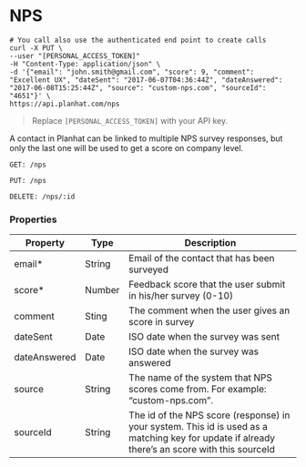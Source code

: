 # NPS

```shell
# You call also use the authenticated end point to create calls
curl -X PUT \
--user "[PERSONAL_ACCESS_TOKEN]"
-H "Content-Type: application/json" \
-d '{"email": "john.smith@gmail.com", "score": 9, "comment": "Excellent UX", "dateSent": "2017-06-07T04:36:44Z", "dateAnswered": "2017-06-08T15:25:44Z", "source": "custom-nps.com", "sourceId": "4651"}' \
https://api.planhat.com/nps
```

> Replace `[PERSONAL_ACCESS_TOKEN]` with your API key.


A contact in Planhat can be linked to multiple NPS survey responses, but only the last one will be used to get a score on company level.


`GET: /nps`

`PUT: /nps`

`DELETE: /nps/:id`


### Properties

Property | Type | Description
--------- | ----------- | -----------
email* | String |  Email of the contact that has been surveyed
score* | Number |  Feedback score that the user submit in his/her survey (0-10)
comment | Sting |  The comment when the user gives an score in survey
dateSent | Date |  ISO date when the survey was sent
dateAnswered | Date |  ISO date when the survey was answered
source | String | The name of the system that NPS scores come from. For example: “custom-nps.com”.
sourceId | String | The id of the NPS score (response) in your system. This id is used as a matching key for update if already there’s an score with this sourceId
